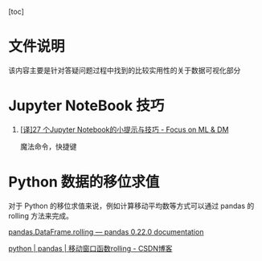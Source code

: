 [toc]

# 文件说明
该内容主要是针对答疑问题过程中找到的比较实用性的关于数据可视化部分

# Jupyter NoteBook 技巧
1. [[译]27 个Jupyter Notebook的小提示与技巧 - Focus on ML & DM](http://liuchengxu.org/pelican-blog/jupyter-notebook-tips.html)

	魔法命令，快捷键

# Python 数据的移位求值
对于 Python 的移位求值来说，例如计算移动平均数等方式可以通过 pandas 的 rolling 方法来完成。

[pandas.DataFrame.rolling — pandas 0.22.0 documentation](https://pandas.pydata.org/pandas-docs/stable/generated/pandas.DataFrame.rolling.html)

[python | pandas | 移动窗口函数rolling - CSDN博客](https://blog.csdn.net/xxzhangx/article/details/76938053)
